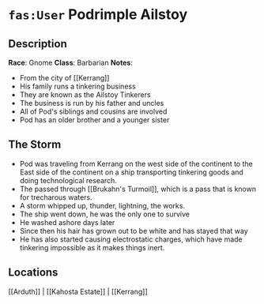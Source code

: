 # `fas:User` Podrimple Ailstoy

## Description
**Race**: Gnome
**Class**: Barbarian
**Notes**: 
- From the city of [[Kerrang]]
- His family runs a tinkering business
- They are known as the Ailstoy Tinkerers
- The business is run by his father and uncles
- All of Pod's siblings and cousins are involved
- Pod has an older brother and a younger sister

## The Storm
- Pod was traveling from Kerrang on the west side of the continent to the East side of the continent on a ship transporting tinkering goods and doing technological research.
- The passed through [[Brukahn's Turmoil]], which is a pass that is known for trecharous waters.
- A storm whipped up, thunder, lightning, the works. 
- The ship went down, he was the only one to survive
- He washed ashore days later
- Since then his hair has grown out to be white and has stayed that way
- He has also started causing electrostatic charges, which have made tinkering impossible as it makes things inert.

## Locations
[[Arduth]] | [[Kahosta Estate]] | [[Kerrang]]